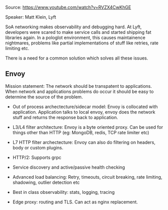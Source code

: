Source: https://www.youtube.com/watch?v=RVZX4CwKhGE

Speaker: Matt Klein, Lyft

SoA networking makes observability and debugging hard.
At Lyft, developers were scared to make service calls and started
shipping fat libraries again. In a pologlot environment, this causes
maintainence nightmares, problems like partial
implementations of stuff like retries, rate limiting etc.

There is a need for a common solution which solves
all these issues.

## Envoy
Mission statement: The network should be transpatent to applications.
When network and applications problems do occur it should be easy to
determine the source of the problem.

* Out of process archectecture/sidecar model: Envoy is collocated with application.
Application talks to local envoy, envoy does the network stuff and returns the
response back to application.

* L3/L4 filter architecture: Envoy is a byte oriented proxy. Can be used for
things other than HTTP (eg: MongoDB, redis, TCP rate limiter etc)

* L7 HTTP filter archectecture: Envoy can also do filtering on headers, body
or custom plugins.

* HTTP/2: Supports grpc

* Service discovery and active/passive health checking

* Advanced load balancing: Retry, timeouts, circuit breaking, rate limiting, shadowing,
outlier detection etc

* Best in class observability: stats, logging, tracing

* Edge proxy: routing and TLS. Can act as nginx replacement.